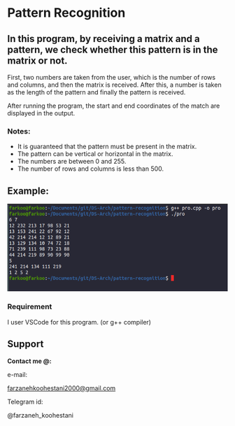 # Pattern Recognition

## In this program, by receiving a matrix and a pattern, we check whether this pattern is in the matrix or not.

First, two numbers are taken from the user, which is the number of rows and columns, and then the matrix is received. After this, a number is taken as the length of the pattern and finally the pattern is received.

After running the program, the start and end coordinates of the match are displayed in the output.

### Notes:
* It is guaranteed that the pattern must be present in the matrix.
* The pattern can be vertical or horizontal in the matrix.
* The numbers are between 0 and 255.
* The number of rows and columns is less than 500.

## Example:
<img src="https://github.com/fark00/DS-Arch/blob/master/Pattern-Recognition/run.png">

### Requirement

I user VSCode for this program. (or g++ compiler)

## Support

**Contact me @:**

e-mail:

farzanehkoohestani2000@gmail.com

Telegram id:

@farzaneh_koohestani
